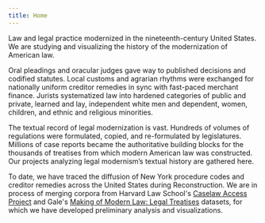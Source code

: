 ```yaml
---
title: Home
---
```


<p class="fs-4">Law and legal practice modernized in the nineteenth-century United States. We are studying and visualizing the history of the modernization of American law.</p>

Oral pleadings and oracular judges gave way to published decisions and codified statutes. Local customs and agrarian rhythms were exchanged for nationally uniform creditor remedies in sync with fast-paced merchant finance. Jurists systematized law into hardened categories of public and private, learned and lay, independent white men and dependent, women, children, and ethnic and religious minorities. 

The textual record of legal modernization is vast. Hundreds of volumes of regulations were formulated, copied, and re-formulated by legislatures. Millions of case reports became the authoritative building blocks for the thousands of treatises from which modern American law was constructed. Our projects analyzing legal modernism’s textual history are gathered here. 

To date, we have traced the diffusion of New York procedure codes and creditor remedies across the United States during Reconstruction. We are in process of merging corpora from Harvard Law School's [Caselaw Access Project](https://case.law/) and Gale's [Making of Modern Law: Legal Treatises](https://www.gale.com/c/making-of-modern-law-legal-treatises-1800-1926) datasets, for which we have developed preliminary analysis and visualizations.

